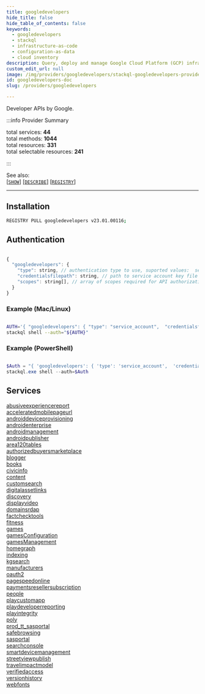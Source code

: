 ```yaml
---
title: googledevelopers
hide_title: false
hide_table_of_contents: false
keywords:
  - googledevelopers
  - stackql
  - infrastructure-as-code
  - configuration-as-data
  - cloud inventory
description: Query, deploy and manage Google Cloud Platform (GCP) infrastructure and resources using SQL
custom_edit_url: null
image: /img/providers/googledevelopers/stackql-googledevelopers-provider-featured-image.png
id: googledevelopers-doc
slug: /providers/googledevelopers

---
```

Developer APIs by Google.  
    
:::info Provider Summary

<div class="row">
<div class="providerDocColumn">
<span>total services:&nbsp;<b>44</b></span><br />
<span>total methods:&nbsp;<b>1044</b></span><br />
</div>
<div class="providerDocColumn">
<span>total resources:&nbsp;<b>331</b></span><br />
<span>total selectable resources:&nbsp;<b>241</b></span><br />
</div>
</div>

:::

See also:   
[[` SHOW `]](https://stackql.io/docs/language-spec/show) [[` DESCRIBE `]](https://stackql.io/docs/language-spec/describe)  [[` REGISTRY `]](https://stackql.io/docs/language-spec/registry)
* * * 

## Installation
```bash
REGISTRY PULL googledevelopers v23.01.00116;
```

## Authentication
```javascript

{
  "googledevelopers": {
    "type": string, // authentication type to use, suported values:  service_account
    "credentialsfilepath": string, // path to service account key file
    "scopes": string[], // array of scopes required for API authorization, see [scopes](https://developers.google.com/identity/protocols/oauth2/scopes)
  }
}

```
### Example (Mac/Linux)
```bash

AUTH='{ "googledevelopers": { "type": "service_account",  "credentialsfilepath": "creds/sa-key.json", "scopes": ["https://www.googleapis.com/auth/...", "..."]  }}'
stackql shell --auth="${AUTH}"

```
### Example (PowerShell)
```powershell

$Auth = "{ 'googledevelopers': { 'type': 'service_account',  'credentialsfilepath': 'creds/sa-key.json', 'scopes': ['https://www.googleapis.com/auth/...', '...'] }}"
stackql.exe shell --auth=$Auth

```
## Services
<div class="row">
<div class="providerDocColumn">
<a href="/providers/googledevelopers/abusiveexperiencereport/">abusiveexperiencereport</a><br />
<a href="/providers/googledevelopers/acceleratedmobilepageurl/">acceleratedmobilepageurl</a><br />
<a href="/providers/googledevelopers/androiddeviceprovisioning/">androiddeviceprovisioning</a><br />
<a href="/providers/googledevelopers/androidenterprise/">androidenterprise</a><br />
<a href="/providers/googledevelopers/androidmanagement/">androidmanagement</a><br />
<a href="/providers/googledevelopers/androidpublisher/">androidpublisher</a><br />
<a href="/providers/googledevelopers/area120tables/">area120tables</a><br />
<a href="/providers/googledevelopers/authorizedbuyersmarketplace/">authorizedbuyersmarketplace</a><br />
<a href="/providers/googledevelopers/blogger/">blogger</a><br />
<a href="/providers/googledevelopers/books/">books</a><br />
<a href="/providers/googledevelopers/civicinfo/">civicinfo</a><br />
<a href="/providers/googledevelopers/content/">content</a><br />
<a href="/providers/googledevelopers/customsearch/">customsearch</a><br />
<a href="/providers/googledevelopers/digitalassetlinks/">digitalassetlinks</a><br />
<a href="/providers/googledevelopers/discovery/">discovery</a><br />
<a href="/providers/googledevelopers/displayvideo/">displayvideo</a><br />
<a href="/providers/googledevelopers/domainsrdap/">domainsrdap</a><br />
<a href="/providers/googledevelopers/factchecktools/">factchecktools</a><br />
<a href="/providers/googledevelopers/fitness/">fitness</a><br />
<a href="/providers/googledevelopers/games/">games</a><br />
<a href="/providers/googledevelopers/gamesConfiguration/">gamesConfiguration</a><br />
<a href="/providers/googledevelopers/gamesManagement/">gamesManagement</a><br />
</div>
<div class="providerDocColumn">
<a href="/providers/googledevelopers/homegraph/">homegraph</a><br />
<a href="/providers/googledevelopers/indexing/">indexing</a><br />
<a href="/providers/googledevelopers/kgsearch/">kgsearch</a><br />
<a href="/providers/googledevelopers/manufacturers/">manufacturers</a><br />
<a href="/providers/googledevelopers/oauth2/">oauth2</a><br />
<a href="/providers/googledevelopers/pagespeedonline/">pagespeedonline</a><br />
<a href="/providers/googledevelopers/paymentsresellersubscription/">paymentsresellersubscription</a><br />
<a href="/providers/googledevelopers/people/">people</a><br />
<a href="/providers/googledevelopers/playcustomapp/">playcustomapp</a><br />
<a href="/providers/googledevelopers/playdeveloperreporting/">playdeveloperreporting</a><br />
<a href="/providers/googledevelopers/playintegrity/">playintegrity</a><br />
<a href="/providers/googledevelopers/poly/">poly</a><br />
<a href="/providers/googledevelopers/prod_tt_sasportal/">prod_tt_sasportal</a><br />
<a href="/providers/googledevelopers/safebrowsing/">safebrowsing</a><br />
<a href="/providers/googledevelopers/sasportal/">sasportal</a><br />
<a href="/providers/googledevelopers/searchconsole/">searchconsole</a><br />
<a href="/providers/googledevelopers/smartdevicemanagement/">smartdevicemanagement</a><br />
<a href="/providers/googledevelopers/streetviewpublish/">streetviewpublish</a><br />
<a href="/providers/googledevelopers/travelimpactmodel/">travelimpactmodel</a><br />
<a href="/providers/googledevelopers/verifiedaccess/">verifiedaccess</a><br />
<a href="/providers/googledevelopers/versionhistory/">versionhistory</a><br />
<a href="/providers/googledevelopers/webfonts/">webfonts</a><br />
</div>
</div>
